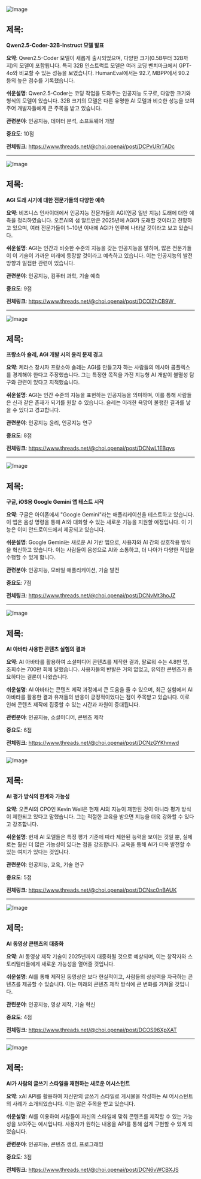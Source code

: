 ![Image](https://scontent-iad3-1.cdninstagram.com/v/t51.71878-15/466421866_1295548684913244_2934239526015245459_n.jpg?_nc_cat=101&ccb=1-7&_nc_sid=18de74&_nc_ohc=ft_Exjzh67QQ7kNvgEBOvpS&_nc_zt=23&_nc_ht=scontent-iad3-1.cdninstagram.com&edm=ACx9VUEEAAAA&_nc_gid=AEWUhkkxKgmvdAD1TZIItsu&oh=00_AYB42V1GcnujltDDPX-SU2bSLy84Pmly4cro8mlPo71ixw&oe=6738651C)

## 제목:
**Qwen2.5-Coder-32B-Instruct 모델 발표**

**요약**:
Qwen2.5-Coder 모델이 새롭게 출시되었으며, 다양한 크기(0.5B부터 32B까지)의 모델이 포함됩니다. 특히 32B 인스트럭트 모델은 여러 코딩 벤치마크에서 GPT-4o와 비교할 수 있는 성능을 보였습니다. HumanEval에서는 92.7, MBPP에서 90.2 등의 높은 점수를 기록했습니다.

**쉬운설명**:
Qwen2.5-Coder는 코딩 작업을 도와주는 인공지능 도구로, 다양한 크기와 형식의 모델이 있습니다. 32B 크기의 모델은 다른 유명한 AI 모델과 비슷한 성능을 보여주어 개발자들에게 큰 주목을 받고 있습니다.

**관련분야**: 인공지능, 데이터 분석, 소프트웨어 개발

**중요도**: 10점

**전체링크**: https://www.threads.net/@choi.openai/post/DCPvURrTADc

---

![Image](https://scontent-iad3-1.cdninstagram.com/v/t51.71878-15/466112341_1263518078024660_307375183388038854_n.jpg?_nc_cat=107&ccb=1-7&_nc_sid=18de74&_nc_ohc=NerTuKV2A6MQ7kNvgGNQiDt&_nc_zt=23&_nc_ht=scontent-iad3-1.cdninstagram.com&edm=ACx9VUEEAAAA&_nc_gid=AEWUhkkxKgmvdAD1TZIItsu&oh=00_AYCCx4RLgFnRufMI00gmgqIsVeoh3L8_LnSDGBmdUVW15w&oe=673856E0)

## 제목:
**AGI 도래 시기에 대한 전문가들의 다양한 예측**

**요약**:
비즈니스 인사이더에서 인공지능 전문가들의 AGI(인공 일반 지능) 도래에 대한 예측을 정리하였습니다. 오픈AI의 샘 알트만은 2025년에 AGI가 도래할 것이라고 전망하고 있으며, 여러 전문가들이 1~10년 이내에 AGI가 인류에 나타날 것이라고 보고 있습니다.

**쉬운설명**:
AGI는 인간과 비슷한 수준의 지능을 갖는 인공지능을 말하며, 많은 전문가들이 이 기술이 가까운 미래에 등장할 것이라고 예측하고 있습니다. 이는 인공지능의 발전 방향과 밀접한 관련이 있습니다.

**관련분야**: 인공지능, 컴퓨터 과학, 기술 예측

**중요도**: 9점

**전체링크**: https://www.threads.net/@choi.openai/post/DCOlZhCB9W_

---

![Image](https://scontent-iad3-1.cdninstagram.com/v/t51.71878-15/466360485_609609861395847_3166446826748925472_n.jpg?_nc_cat=104&ccb=1-7&_nc_sid=18de74&_nc_ohc=5iB6vaIv7iEQ7kNvgGwlM3t&_nc_zt=23&_nc_ht=scontent-iad3-1.cdninstagram.com&edm=ACx9VUEEAAAA&_nc_gid=AEWUhkkxKgmvdAD1TZIItsu&oh=00_AYB7TlaXB_ygC35REYoOrdO7JI5R7VdrpF7aToLU-3u8Iw&oe=67385B9E)

## 제목:
**프랑소아 숄레, AGI 개발 시의 윤리 문제 경고**

**요약**:
케라스 창시자 프랑소아 숄레는 AGI를 만들고자 하는 사람들의 메시아 콤플렉스를 경계해야 한다고 주장했습니다. 그는 특정한 목적을 가진 지능형 AI 개발이 불멸성 탐구와 관련이 있다고 지적했습니다.

**쉬운설명**:
AGI는 인간 수준의 지능을 표현하는 인공지능을 의미하며, 이를 통해 사람들은 신과 같은 존재가 되기를 원할 수 있습니다. 숄레는 이러한 욕망이 불행한 결과를 낳을 수 있다고 경고합니다.

**관련분야**: 인공지능 윤리, 인공지능 연구

**중요도**: 8점

**전체링크**: https://www.threads.net/@choi.openai/post/DCNwL1EBqvs

---

![Image](https://scontent-iad3-1.cdninstagram.com/v/t51.71878-15/466584749_862100139445982_8707556055800808581_n.jpg?_nc_cat=110&ccb=1-7&_nc_sid=18de74&_nc_ohc=aAiyHXwiwVkQ7kNvgGbKnqT&_nc_zt=23&_nc_ht=scontent-iad3-1.cdninstagram.com&edm=ACx9VUEEAAAA&_nc_gid=AEWUhkkxKgmvdAD1TZIItsu&oh=00_AYA0h9RFWngo41uPkYgHW9JEv-pGDafTNgkGBl2a4-uPqA&oe=67384FE7)

## 제목:
**구글, iOS용 Google Gemini 앱 테스트 시작**

**요약**:
구글은 아이폰에서 "Google Gemini"라는 애플리케이션을 테스트하고 있습니다. 이 앱은 음성 명령을 통해 AI와 대화할 수 있는 새로운 기능을 지원할 예정입니다. 이 기능은 이미 안드로이드에서 제공되고 있습니다.

**쉬운설명**:
Google Gemini는 새로운 AI 기반 앱으로, 사용자와 AI 간의 상호작용 방식을 혁신하고 있습니다. 이는 사람들이 음성으로 AI와 소통하고, 더 나아가 다양한 작업을 수행할 수 있게 합니다.

**관련분야**: 인공지능, 모바일 애플리케이션, 기술 발전

**중요도**: 7점

**전체링크**: https://www.threads.net/@choi.openai/post/DCNvMt3hoJZ

---

![Image](https://scontent-iad3-1.cdninstagram.com/v/t51.71878-15/466802772_938937711419938_5114656397183149971_n.jpg?_nc_cat=111&ccb=1-7&_nc_sid=18de74&_nc_ohc=JO6jQgdNqMEQ7kNvgEP1Kyg&_nc_zt=23&_nc_ht=scontent-iad3-2.cdninstagram.com&edm=ACx9VUEEAAAA&_nc_gid=AEWUhkkxKgmvdAD1TZIItsu&oh=00_AYC_86NdE-NZiO8-8pmGa5BzeHpd1Gh-1C_1DGUpzJyaaA&oe=67385303)

## 제목:
**AI 아바타 사용한 콘텐츠 실험의 결과**

**요약**:
AI 아바타를 활용하여 소셜미디어 콘텐츠를 제작한 결과, 팔로워 수는 4.8만 명, 조회수는 700만 회에 달했습니다. 사용자들의 반발은 거의 없었고, 유익한 콘텐츠가 중요하다는 결론이 나왔습니다.

**쉬운설명**:
AI 아바타는 콘텐츠 제작 과정에서 큰 도움을 줄 수 있으며, 최근 실험에서 AI 아바타를 활용한 결과 유저들의 반응이 긍정적이었다는 점이 주목받고 있습니다. 이로 인해 콘텐츠 제작에 집중할 수 있는 시간과 자원이 증대됩니다. 

**관련분야**: 인공지능, 소셜미디어, 콘텐츠 제작

**중요도**: 6점

**전체링크**: https://www.threads.net/@choi.openai/post/DCNzGYKhmwd

---

![Image](https://scontent-iad3-1.cdninstagram.com/v/t51.71878-15/466360485_609609861395847_3166446826748925472_n.jpg?_nc_cat=104&ccb=1-7&_nc_sid=18de74&_nc_ohc=5iB6vaIv7iEQ7kNvgGwlM3t&_nc_zt=23&_nc_ht=scontent-iad3-1.cdninstagram.com&edm=ACx9VUEEAAAA&_nc_gid=AEWUhkkxKgmvdAD1TZIItsu&oh=00_AYB7TlaXB_ygC35REYoOrdO7JI5R7VdrpF7aToLU-3u8Iw&oe=67385B9E)

## 제목:
**AI 평가 방식의 한계와 가능성**

**요약**:
오픈AI의 CPO인 Kevin Weil은 현재 AI의 지능이 제한된 것이 아니라 평가 방식이 제한되고 있다고 말했습니다. 그는 적절한 교육을 받으면 지능을 더욱 강화할 수 있다고 강조합니다.

**쉬운설명**:
현재 AI 모델들은 특정 평가 기준에 따라 제한된 능력을 보이는 것일 뿐, 실제로는 훨씬 더 많은 가능성이 있다는 점을 강조합니다. 교육을 통해 AI가 더욱 발전할 수 있는 여지가 있다는 것입니다.

**관련분야**: 인공지능, 교육, 기술 연구

**중요도**: 5점

**전체링크**: https://www.threads.net/@choi.openai/post/DCNsc0nBAUK

---

![Image](https://scontent-iad3-2.cdninstagram.com/v/t51.71878-15/466360485_609609861395847_3166446826748925472_n.jpg?_nc_cat=104&ccb=1-7&_nc_sid=18de74&_nc_ohc=5iB6vaIv7iEQ7kNvgGwlM3t&_nc_zt=23&_nc_ht=scontent-iad3-1.cdninstagram.com&edm=ACx9VUEEAAAA&_nc_gid=AEWUhkkxKgmvdAD1TZIItsu&oh=00_AYB7TlaXB_ygC35REYoOrdO7JI5R7VdrpF7aToLU-3u8Iw&oe=67385B9E)

## 제목:
**AI 동영상 콘텐츠의 대중화**

**요약**:
AI 동영상 제작 기술이 2025년까지 대중화될 것으로 예상되며, 이는 창작자와 스토리텔러들에게 새로운 가능성을 열어줄 것입니다.

**쉬운설명**:
AI를 통해 제작된 동영상은 보다 현실적이고, 사람들의 상상력을 자극하는 콘텐츠를 제공할 수 있습니다. 이는 미래의 콘텐츠 제작 방식에 큰 변화를 가져올 것입니다.

**관련분야**: 인공지능, 영상 제작, 기술 혁신

**중요도**: 4점

**전체링크**: https://www.threads.net/@choi.openai/post/DCOS96XpXAT

---

![Image](https://scontent-iad3-1.cdninstagram.com/v/t51.71878-15/466102841_1835535207083063_2212722243444769285_n.jpg?_nc_cat=107&ccb=1-7&_nc_sid=18de74&_nc_ohc=AHknD6gcyb0Q7kNvgYIr2gqlz20&_nc_zt=23&_nc_ht=scontent-iad3-1.cdninstagram.com&edm=ACx9VUEEAAAA&_nc_gid=AEWUhkkxKgmvdAD1TZIItsu&oh=00_AYDNB0hj1HU0HRWrDYXN_M4k37e1R8puQfJ9sdK_N4ddg&oe=67385D00)

## 제목:
**AI가 사람의 글쓰기 스타일을 재현하는 새로운 어시스턴트**

**요약**:
xAI API를 활용하여 자신만의 글쓰기 스타일로 게시물을 작성하는 AI 어시스턴트의 사례가 소개되었습니다. 이는 많은 주목을 받고 있습니다.

**쉬운설명**:
AI를 이용하여 사람들이 자신의 스타일에 맞춰 콘텐츠를 제작할 수 있는 가능성을 보여주는 예시입니다. 사용자가 원하는 내용을 API를 통해 쉽게 구현할 수 있게 되었습니다.

**관련분야**: 인공지능, 콘텐츠 생성, 프로그래밍

**중요도**: 3점

**전체링크**: https://www.threads.net/@choi.openai/post/DCN6vWCBXJS